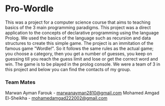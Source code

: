 # Pro-Wordle
This was a project for a computer science course that aims to teaching basics of the 3 main programming paradigms.
This project was a direct application to the concepts of declarative programming using the language Prolog. We used
the basics of the language such as recursion and data structures to create this simple game. The project is an 
immitation of the famous game "Wordle!". So it follows the same rules as the actual game; you choose a category, then you get
a number of guesses, you keep on guessing till you reach the guess limit and lose or get the correct word and win. The game
is to be played in the prolog console. We were a team of 3 in this project and below you can find the contacts of my group.

### Team Mates
Marwan Ayman Farouk - marwanayman2810@gmail.com
Mohamed Amgad El-Sheikha - mohamedamgad222002@gmail.com
